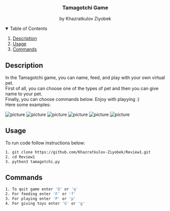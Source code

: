 <h3 align="center">Tamagotchi Game</h3>

<p align="center">
    by Khazratkulov Ziyobek
    <br />
</p>

<!-- TABLE OF CONTENTS -->
<details open="open">
  <summary>Table of Contents</summary>
<ol>
    <li><a href="#description">Description</a></li>
    <li><a href="#usage">Usage</a></li>
    <li><a href="#command">Commands</a></li>
</ol>
</details>


## Description

 In the Tamagotchi game, you can name, feed, and play with your own virtual pet.\
 First of all, you can choose one of the types of pet and then you can give name to your pet.\
 Finally, you can choose commands below. Enjoy with playying :)\
 Here some examples:
 
![picture](images/Screenshot_1.png)
![picture](images/Screenshot_2.png)
![picture](images/Screenshot_3.png)
![picture](images/Screenshot_4.png)
![picture](images/Screenshot_5.png)
![picture](images/Screenshot_6.png)



## Usage

To run code follow instructions below:
```sh
1. git clone https://github.com/Khazratkulov-Ziyobek/Review1.git
2. cd Review1
3. python3 tamagotchi.py
```

## Commands

```sh
1. To quit game enter 'Q' or 'q'
2. For feeding enter 'F' or 'f'
3. For playing enter 'P' or 'p'
4. For giving toys enter 'G' or 'g'
```